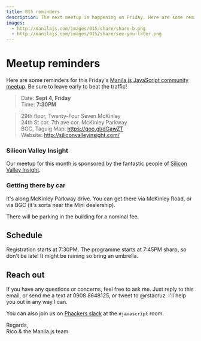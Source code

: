 ```yaml
---
title: 015 reminders
description: The next meetup is happening on Friday. Here are some reminders.
images:
  - http://manilajs.com/images/015/share/share-b.png
  - http://manilajs.com/images/015/share/see-you-later.png
---
```


# Meetup reminders

Here are some reminders for this Friday's [Manila.js JavaScript community meetup][site]. Be sure to leave early to beat the traffic!

> Date: **Sept 4, Friday**<br>
> Time: **7:30PM**

> 29th floor, Twenty-Four Seven McKinley<br>
> 24th St cor. 7th ave cor. McKinley Parkway<br>
> BGC, Taguig
> Map: <https://goo.gl/dGawZT><br>
> Website: <http://siliconvalleyinsight.com/>

### Silicon Valley Insight

Our meetup for this month is sponsored by the fantastic people of [Silicon Valley Insight](http://siliconvalleyinsight.com/).

### Getting there by car

It's along McKinley Parkway drive. You can get there via McKinley Road, or via BGC (it's sorta near the Mini dealership).

There will be parking in the building for a nominal fee.

## Schedule

Registration starts at 7:30PM. The programme starts at 7:45PM sharp, so don't be late! It might be raining so bring an umbrella.

## Reach out

If you have any questions or concerns, feel free to ask me. Just reply to this email, or send me a text at 0908 8648125, or tweet to @rstacruz. I'll help you out in any way I can.

You can also join us on [Phackers slack](http://phackers.io) at the `#javascript` room.

Regards,<br>
Rico & the Manila.js team

[site]: http://manilajs.com/
